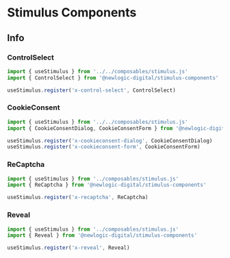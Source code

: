 # Stimulus Components

## Info

### ControlSelect

```javascript
import { useStimulus } from '../../composables/stimulus.js'
import { ControlSelect } from '@newlogic-digital/stimulus-components'

useStimulus.register('x-control-select', ControlSelect)
```

### CookieConsent

```javascript
import { useStimulus } from '../../composables/stimulus.js'
import { CookieConsentDialog, CookieConsentForm } from '@newlogic-digital/stimulus-components'

useStimulus.register('x-cookieconsent-dialog', CookieConsentDialog)
useStimulus.register('x-cookieconsent-form', CookieConsentForm)
```

### ReCaptcha

```javascript
import { useStimulus } from '../composables/stimulus.js'
import { ReCaptcha } from '@newlogic-digital/stimulus-components'

useStimulus.register('x-recaptcha', ReCaptcha)
```

### Reveal

```javascript
import { useStimulus } from '../composables/stimulus.js'
import { Reveal } from '@newlogic-digital/stimulus-components'

useStimulus.register('x-reveal', Reveal)
```